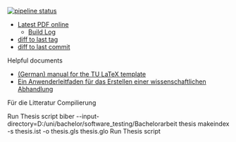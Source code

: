 [![pipeline status](/../badges/master/pipeline.svg)](../../pipelines)

* [Latest PDF online](/../-/jobs/artifacts/master/file/thesis.pdf?job=build)
    * [Build Log](/../-/jobs/artifacts/master/file/build_thesis.log?job=build)
* [diff to last tag](/../-/jobs/artifacts/master/file/difftag_thesis.pdf?job=diff)
* [diff to last commit](/../-/jobs/artifacts/master/file/diffcommit_thesis.pdf?job=diff)


Helpful documents
* [(German) manual for the TU LaTeX template](http://mirrors.ctan.org/macros/latex/contrib/tudscr/doc/tudscr.pdf)
* [Ein Anwenderleitfaden für das Erstellen einer wissenschaftlichen Abhandlung](http://mirrors.ctan.org/macros/latex/contrib/tudscr/doc/tutorials/treatise.pdf)


Für die Litteratur Compilierung

Run Thesis script
biber --input-directory=D:/uni/bachelor/software_testing/Bachelorarbeit thesis
makeindex -s thesis.ist -o thesis.gls thesis.glo
Run Thesis script

